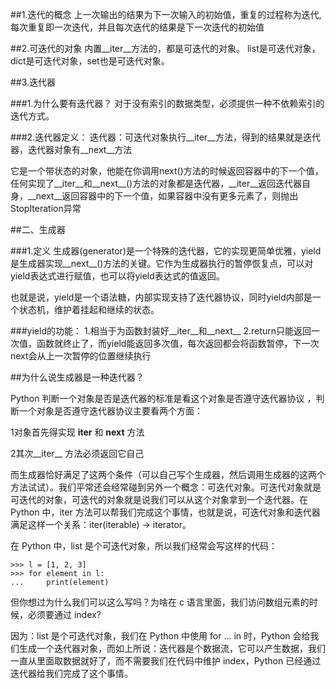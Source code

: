 ##1.迭代的概念
上一次输出的结果为下一次输入的初始值，重复的过程称为迭代,每次重复即一次迭代，并且每次迭代的结果是下一次迭代的初始值 

 

##2.可迭代的对象
内置__iter__方法的，都是可迭代的对象。
list是可迭代对象，dict是可迭代对象，set也是可迭代对象。

##3.迭代器

###1.为什么要有迭代器？
对于没有索引的数据类型，必须提供一种不依赖索引的迭代方式。

 
###2.迭代器定义：
迭代器：可迭代对象执行__iter__方法，得到的结果就是迭代器，迭代器对象有__next__方法

它是一个带状态的对象，他能在你调用next()方法的时候返回容器中的下一个值，任何实现了__iter__和__next__()方法的对象都是迭代器，__iter__返回迭代器自身，__next__返回容器中的下一个值，如果容器中没有更多元素了，则抛出StopIteration异常

##二、生成器

###1.定义
生成器(generator)是一个特殊的迭代器，它的实现更简单优雅，yield是生成器实现__next__()方法的关键。它作为生成器执行的暂停恢复点，可以对yield表达式进行赋值，也可以将yield表达式的值返回。

也就是说，yield是一个语法糖，内部实现支持了迭代器协议，同时yield内部是一个状态机，维护着挂起和继续的状态。

 

###yield的功能：
1.相当于为函数封装好__iter__和__next__
2.return只能返回一次值，函数就终止了，而yield能返回多次值，每次返回都会将函数暂停，下一次next会从上一次暂停的位置继续执行


##为什么说生成器是一种迭代器？

Python 判断一个对象是否是迭代器的标准是看这个对象是否遵守迭代器协议 ，判断一个对象是否遵守迭代器协议主要看两个方面：

1对象首先得实现 __iter__ 和 __next__ 方法

2其次__iter__ 方法必须返回它自己

而生成器恰好满足了这两个条件（可以自己写个生成器，然后调用生成器的这两个方法试试）。我们平常还会经常碰到另外一个概念：可迭代对象。可迭代对象就是可迭代的对象，可迭代的对象就是说我们可以从这个对象拿到一个迭代器。在 Python 中，iter 方法可以帮我们完成这个事情，也就是说，可迭代对象和迭代器满足这样一个关系：iter(iterable) -> iterator。

在 Python 中，list 是个可迭代对象，所以我们经常会写这样的代码：

```
>>> l = [1, 2, 3]
>>> for element in l:
...     print(element)
```

但你想过为什么我们可以这么写吗？为啥在 c 语言里面，我们访问数组元素的时候，必须要通过 index?

因为：list 是个可迭代对象，我们在 Python 中使用 for ... in 时，Python 会给我们生成一个迭代器对象，而如上所说：迭代器是个数据流，它可以产生数据，我们一直从里面取数据就好了，而不需要我们在代码中维护 index，Python 已经通过迭代器给我们完成了这个事情。